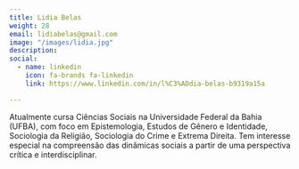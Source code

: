 ```yaml
---
title: Lidia Belas
weight: 28
email: lidiabelas@gmail.com
image: "/images/lidia.jpg"
description: 
social:
  - name: linkedin
    icon: fa-brands fa-linkedin
    link: https://www.linkedin.com/in/l%C3%ADdia-belas-b9319a15a

---
```


Atualmente cursa Ciências Sociais na Universidade Federal da Bahia (UFBA), com foco em Epistemologia, Estudos de Gênero e Identidade, Sociologia da Religião, Sociologia do Crime e Extrema Direita. Tem interesse especial na compreensão das dinâmicas sociais a partir de uma perspectiva crítica e interdisciplinar.








